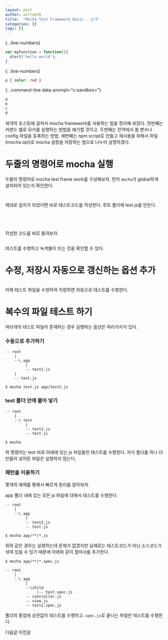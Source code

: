 ```yaml
---
layout: post
author: asfrom30
title:  "Mocha Test Framework Basic - 1/3"
categories: []
tags: []
---
```



{: .line-numbers}
```js
var myFunction = function(){
  alert('hello world');
}
```

{: .line-numbers}
```css
p { color: red }
```

{: .command-line data-prompt="c:sandbox>"}
```powershell
a
b
c
d
```

세개의 포스팅에 걸쳐서 mocha framework를 사용하는 법을 정리해 보았다. 첫번째는 커맨드 쉘로 모카를 실행하는 방법을 얘기할 것이고. 두번째는 전역에서 쓸 변수나 config 파일을 등록하는 방법. 세번째는 npm script로 만들고 재사용을 위해서 파일(mocha.opt)로 mocha 설정을 저장하는 법으로 나누어 설명하겠다.

# 두줄의 명령어로 mocha 실행

두줄의 명령어로 mocha test frame work를 구성해보자. 먼저 `mocha`가 global하게 설치되어 있는지 확인한다.

<pre class="command-line" data-src="/assets/posts/sw/mocha-setting-1-3/a.sh" data-prompt="c:sandbox>"><code class="language-powershell">
</code></pre>

제대로 설치가 되었다면 바로 테스트코드를 작성한다. 루트 폴더에 test.js를 만든다.

<pre class="command-line" data-src="/assets/posts/sw/mocha-setting-1-3/b.tree" data-filter-output="#"><code class="language-powershell">
</code></pre>

<pre data-src="/assets/posts/sw/mocha-setting-1-3/c.js"><code class="language-js line-numbers">
</code></pre>

작성한 코드를 바로 돌려보자.

<pre class="command-line" data-src="/assets/posts/sw/mocha-setting-1-3/d.sh" data-prompt="c:sandbox>"><code class="language-powershell"></code></pre>

테스트를 수행하고 녹색불이 뜨는 것을 확인할 수 있다.

# 수정, 저장시 자동으로 갱신하는 옵션 추가

<pre class="command-line" data-src="/assets/posts/sw/mocha-setting-1-3/e.sh" data-prompt="c:sandbox>"><code class="language-powershell"></code></pre>

이제 테스트 파일을 수정하여 저장하면 자동으로 테스트를 수행한다.

# 복수의 파일 테스트 하기
여러개의 테스트 파일이 존재하는 경우 실행하는 옵션은 여러가지가 있다.

### 수동으로 추가하기
```
-- root
    |
    --\ app
         |
         -- test2.js
    |
    -- test.js
```

```
$ mocha test.js app/test2.js
```

### test 폴더 안에 몰아 넣기

```
-- root
    |
    --\ test 
         |
         -- test2.js
         -- test.js
```

```
$ mocha
```

위 명령어는 test 바로 아래에 있는 js 파일들만 테스트를 수행한다. 자식 폴더를 하나 더 만들어 넣어둔 파일은 실행하지 않는다.

### 패턴을 이용하기
몇개의 예제를 통해서 빠르게 원리를 알아보자.

app 폴더 내에 있는 모든 js 파일에 대해서 테스트를 수행한다.

```
-- root
    |
    --\ app 
         |
         -- test2.js
         -- test.js
```

```
$ mocha app/**/*.js
```

위와 같은 경우는 실행하는데 문제가 없겠지만 실제로는 테스트코드가 아닌 소스코드가 섞여 있을 수 있기 때문에 아래와 같이 접미사를 추가한다.

```
$ mocha app/**/*.spec.js
```

```
-- root
    |
    --\ app 
         |
         --\child
              |-- test.spec.js
         -- controller.js
         -- view.js
         -- test2.spec.js
```

폴더의 중첩에 상관없이 테스트를 수행하고. `spec.js`로 끝나는 파일만 테스트를 수행한다.

다음글
이전글